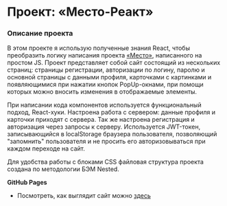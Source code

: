 # Проект: «Место-Реакт»

### Описание проекта
В этом проекте я использую полученные знания React, чтобы преобразить логику написания проекта [«Место»](https://vladosrus.github.io/mesto/), написанного на простом JS. Проект представляет собой сайт состоящий из нескольких страниц: страницы регистрации, авторизации по логину, паролю и основной страницы с данными профиля, карточками с картинками и появляющимися при нажатии кнопок PopUp-окнами, при помощи которых можно вносить изменения в отображаемые элементы.

При написании кода компонентов используется функциональный подход, React-хуки. Настроена работа с сервером: данные профиля и карточки приходят с сервера. Так же настроена регистрация и авторизация через запросы к серверу. Используется JWT-токен, записывающийся в localStorage браузера пользователя, позволяющий "запомнить" пользователя и не просить его авторизовываться при каждом переходе на сайт.

Для удобства работы с блоками CSS файловая структура проекта создана по методологии БЭМ Nested.


**GitHub Pages**

* Посмотреть, как выглядит сайт можно [здесь](https://vladosrus.github.io/react-mesto-auth/)
